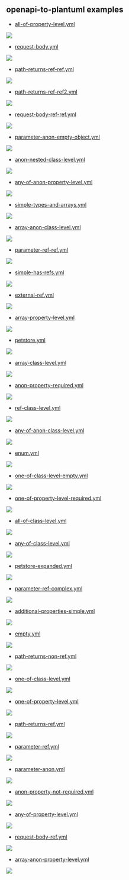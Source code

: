 ## openapi-to-plantuml examples


* [all-of-property-level.yml](../../../src/test/resources/inputs/all-of-property-level.yml)

<img src="../../../src/docs/tests/all-of-property-level.puml.svg"/>

* [request-body.yml](../../../src/test/resources/inputs/request-body.yml)

<img src="../../../src/docs/tests/request-body.puml.svg"/>

* [path-returns-ref-ref.yml](../../../src/test/resources/inputs/path-returns-ref-ref.yml)

<img src="../../../src/docs/tests/path-returns-ref-ref.puml.svg"/>

* [path-returns-ref-ref2.yml](../../../src/test/resources/inputs/path-returns-ref-ref2.yml)

<img src="../../../src/docs/tests/path-returns-ref-ref2.puml.svg"/>

* [request-body-ref-ref.yml](../../../src/test/resources/inputs/request-body-ref-ref.yml)

<img src="../../../src/docs/tests/request-body-ref-ref.puml.svg"/>

* [parameter-anon-empty-object.yml](../../../src/test/resources/inputs/parameter-anon-empty-object.yml)

<img src="../../../src/docs/tests/parameter-anon-empty-object.puml.svg"/>

* [anon-nested-class-level.yml](../../../src/test/resources/inputs/anon-nested-class-level.yml)

<img src="../../../src/docs/tests/anon-nested-class-level.puml.svg"/>

* [any-of-anon-property-level.yml](../../../src/test/resources/inputs/any-of-anon-property-level.yml)

<img src="../../../src/docs/tests/any-of-anon-property-level.puml.svg"/>

* [simple-types-and-arrays.yml](../../../src/test/resources/inputs/simple-types-and-arrays.yml)

<img src="../../../src/docs/tests/simple-types-and-arrays.puml.svg"/>

* [array-anon-class-level.yml](../../../src/test/resources/inputs/array-anon-class-level.yml)

<img src="../../../src/docs/tests/array-anon-class-level.puml.svg"/>

* [parameter-ref-ref.yml](../../../src/test/resources/inputs/parameter-ref-ref.yml)

<img src="../../../src/docs/tests/parameter-ref-ref.puml.svg"/>

* [simple-has-refs.yml](../../../src/test/resources/inputs/simple-has-refs.yml)

<img src="../../../src/docs/tests/simple-has-refs.puml.svg"/>

* [external-ref.yml](../../../src/test/resources/inputs/external-ref.yml)

<img src="../../../src/docs/tests/external-ref.puml.svg"/>

* [array-property-level.yml](../../../src/test/resources/inputs/array-property-level.yml)

<img src="../../../src/docs/tests/array-property-level.puml.svg"/>

* [petstore.yml](../../../src/test/resources/inputs/petstore.yml)

<img src="../../../src/docs/tests/petstore.puml.svg"/>

* [array-class-level.yml](../../../src/test/resources/inputs/array-class-level.yml)

<img src="../../../src/docs/tests/array-class-level.puml.svg"/>

* [anon-property-required.yml](../../../src/test/resources/inputs/anon-property-required.yml)

<img src="../../../src/docs/tests/anon-property-required.puml.svg"/>

* [ref-class-level.yml](../../../src/test/resources/inputs/ref-class-level.yml)

<img src="../../../src/docs/tests/ref-class-level.puml.svg"/>

* [any-of-anon-class-level.yml](../../../src/test/resources/inputs/any-of-anon-class-level.yml)

<img src="../../../src/docs/tests/any-of-anon-class-level.puml.svg"/>

* [enum.yml](../../../src/test/resources/inputs/enum.yml)

<img src="../../../src/docs/tests/enum.puml.svg"/>

* [one-of-class-level-empty.yml](../../../src/test/resources/inputs/one-of-class-level-empty.yml)

<img src="../../../src/docs/tests/one-of-class-level-empty.puml.svg"/>

* [one-of-property-level-required.yml](../../../src/test/resources/inputs/one-of-property-level-required.yml)

<img src="../../../src/docs/tests/one-of-property-level-required.puml.svg"/>

* [all-of-class-level.yml](../../../src/test/resources/inputs/all-of-class-level.yml)

<img src="../../../src/docs/tests/all-of-class-level.puml.svg"/>

* [any-of-class-level.yml](../../../src/test/resources/inputs/any-of-class-level.yml)

<img src="../../../src/docs/tests/any-of-class-level.puml.svg"/>

* [petstore-expanded.yml](../../../src/test/resources/inputs/petstore-expanded.yml)

<img src="../../../src/docs/tests/petstore-expanded.puml.svg"/>

* [parameter-ref-complex.yml](../../../src/test/resources/inputs/parameter-ref-complex.yml)

<img src="../../../src/docs/tests/parameter-ref-complex.puml.svg"/>

* [additional-properties-simple.yml](../../../src/test/resources/inputs/additional-properties-simple.yml)

<img src="../../../src/docs/tests/additional-properties-simple.puml.svg"/>

* [empty.yml](../../../src/test/resources/inputs/empty.yml)

<img src="../../../src/docs/tests/empty.puml.svg"/>

* [path-returns-non-ref.yml](../../../src/test/resources/inputs/path-returns-non-ref.yml)

<img src="../../../src/docs/tests/path-returns-non-ref.puml.svg"/>

* [one-of-class-level.yml](../../../src/test/resources/inputs/one-of-class-level.yml)

<img src="../../../src/docs/tests/one-of-class-level.puml.svg"/>

* [one-of-property-level.yml](../../../src/test/resources/inputs/one-of-property-level.yml)

<img src="../../../src/docs/tests/one-of-property-level.puml.svg"/>

* [path-returns-ref.yml](../../../src/test/resources/inputs/path-returns-ref.yml)

<img src="../../../src/docs/tests/path-returns-ref.puml.svg"/>

* [parameter-ref.yml](../../../src/test/resources/inputs/parameter-ref.yml)

<img src="../../../src/docs/tests/parameter-ref.puml.svg"/>

* [parameter-anon.yml](../../../src/test/resources/inputs/parameter-anon.yml)

<img src="../../../src/docs/tests/parameter-anon.puml.svg"/>

* [anon-property-not-required.yml](../../../src/test/resources/inputs/anon-property-not-required.yml)

<img src="../../../src/docs/tests/anon-property-not-required.puml.svg"/>

* [any-of-property-level.yml](../../../src/test/resources/inputs/any-of-property-level.yml)

<img src="../../../src/docs/tests/any-of-property-level.puml.svg"/>

* [request-body-ref.yml](../../../src/test/resources/inputs/request-body-ref.yml)

<img src="../../../src/docs/tests/request-body-ref.puml.svg"/>

* [array-anon-property-level.yml](../../../src/test/resources/inputs/array-anon-property-level.yml)

<img src="../../../src/docs/tests/array-anon-property-level.puml.svg"/>
